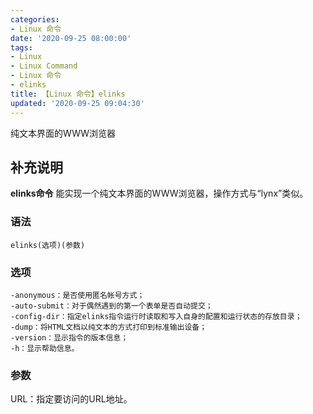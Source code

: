 ```yaml
---
categories:
- Linux 命令
date: '2020-09-25 08:00:00'
tags:
- Linux
- Linux Command
- Linux 命令
- elinks
title: 【Linux 命令】elinks
updated: '2020-09-25 09:04:30'
---
```


纯文本界面的WWW浏览器

## 补充说明

**elinks命令** 能实现一个纯文本界面的WWW浏览器，操作方式与“lynx”类似。

###  语法

```shell
elinks(选项)(参数)
```

###  选项

```shell
-anonymous：是否使用匿名帐号方式；
-auto-submit：对于偶然遇到的第一个表单是否自动提交；
-config-dir：指定elinks指令运行时读取和写入自身的配置和运行状态的存放目录；
-dump：将HTML文档以纯文本的方式打印到标准输出设备；
-version：显示指令的版本信息；
-h：显示帮助信息。
```

###  参数

URL：指定要访问的URL地址。


<!-- Linux命令行搜索引擎：https://jaywcjlove.github.io/linux-command/ -->
